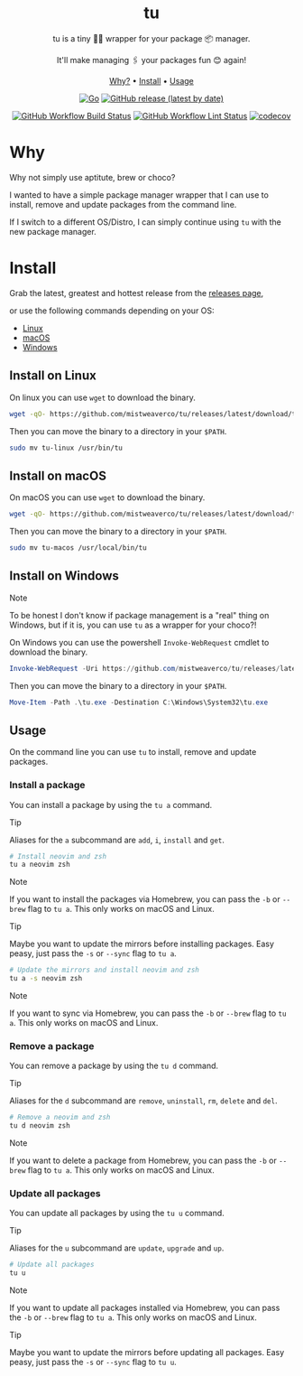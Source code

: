 <div align="center">
  <h1>tu</h1>

  <p>tu is a tiny 🤏🏾 wrapper for your package 📦 manager.</p>
  <p> It'll make managing 🖇️ your packages fun 😊 again!</p>

  <a href="#why">Why?</a>
  <span> • </span>
  <a href="#install">Install</a>
  <span> • </span>
  <a href="#usage">Usage</a>

  <p></p>

[![Go](https://img.shields.io/badge/Made%20with%20Go-00ADD8.svg?style=for-the-badge&logo=go&logoColor=ffffff)](https://golang.org)
[![GitHub release (latest by date)](https://img.shields.io/github/v/release/mistweaverco/tu?style=for-the-badge)](https://github.com/mistweaverco/tu/releases/latest)

  <p></p>

[![GitHub Workflow Build Status](https://img.shields.io/github/actions/workflow/status/mistweaverco/tu/build.yml?style=for-the-badge)](https://github.com/mistweaverco/tu/actions/workflows/build.yml)
[![GitHub Workflow Lint Status](https://img.shields.io/github/actions/workflow/status/mistweaverco/tu/lint.yml?style=for-the-badge&label=lint)](https://github.com/mistweaverco/tu/actions/workflows/lint.yml)
[![codecov](https://img.shields.io/codecov/c/github/mistweaverco/tu?token=yoLIXBNzAZ&style=for-the-badge)](https://codecov.io/github/mistweaverco/tu)


</div>

# Why

Why not simply use aptitute, brew or choco?

I wanted to have a simple package manager wrapper
that I can use to install, remove and update packages from the command line.

If I switch to a different OS/Distro, I can simply continue using `tu` with the
new package manager.

# Install

Grab the latest, greatest and hottest release from the
[releases page](https://github.com/mistweaverco/tu/releases),

or use the following commands depending on your OS:

- [Linux](#install-on-linux)
- [macOS](#install-on-macos)
- [Windows](#install-on-windows)

## Install on Linux

On linux you can use `wget` to download the binary.

```sh
wget -qO- https://github.com/mistweaverco/tu/releases/latest/download/tu-linux
```

Then you can move the binary to a directory in your `$PATH`.

```sh
sudo mv tu-linux /usr/bin/tu
```

## Install on macOS

On macOS you can use `wget` to download the binary.

```sh
wget -qO- https://github.com/mistweaverco/tu/releases/latest/download/tu-macos
```

Then you can move the binary to a directory in your `$PATH`.

```sh
sudo mv tu-macos /usr/local/bin/tu
```

## Install on Windows

> [!NOTE]
> To be honest I don't know if package management is a "real" thing on Windows,
> but if it is, you can use `tu` as a wrapper for your choco?!

On Windows you can use the powershell `Invoke-WebRequest` cmdlet to download the binary.

```powershell
Invoke-WebRequest -Uri https://github.com/mistweaverco/tu/releases/latest/download/tu-windows -OutFile shazam.exe
```

Then you can move the binary to a directory in your `$PATH`.

```powershell
Move-Item -Path .\tu.exe -Destination C:\Windows\System32\tu.exe
```

## Usage

On the command line you can use `tu` to install, remove and update packages.

### Install a package

You can install a package by using the `tu a` command.

> [!TIP]
> Aliases for the `a` subcommand are `add`, `i`, `install` and `get`.

```sh
# Install neovim and zsh
tu a neovim zsh
```
> [!NOTE]
> If you want to install the packages via Homebrew, you can pass the `-b` or `--brew` flag to `tu a`.
> This only works on macOS and Linux.

> [!TIP]
> Maybe you want to update the mirrors before installing packages.
> Easy peasy, just pass the `-s` or `--sync` flag to `tu a`.

```sh
# Update the mirrors and install neovim and zsh
tu a -s neovim zsh
```
> [!NOTE]
> If you want to sync via Homebrew,
> you can pass the `-b` or `--brew` flag to `tu a`.
> This only works on macOS and Linux.

### Remove a package

You can remove a package by using the `tu d` command.

> [!TIP]
> Aliases for the `d` subcommand are `remove`, `uninstall`, `rm`, `delete` and `del`.

```sh
# Remove a neovim and zsh
tu d neovim zsh
```

> [!NOTE]
> If you want to delete a package from Homebrew,
> you can pass the `-b` or `--brew` flag to `tu a`.
> This only works on macOS and Linux.

### Update all packages

You can update all packages by using the `tu u` command.

> [!TIP]
> Aliases for the `u` subcommand are `update`, `upgrade` and `up`.

```sh
# Update all packages
tu u
```

> [!NOTE]
> If you want to update all packages installed via Homebrew,
> you can pass the `-b` or `--brew` flag to `tu a`.
> This only works on macOS and Linux.

> [!TIP]
> Maybe you want to update the mirrors before updating all packages.
> Easy peasy, just pass the `-s` or `--sync` flag to `tu u`.

